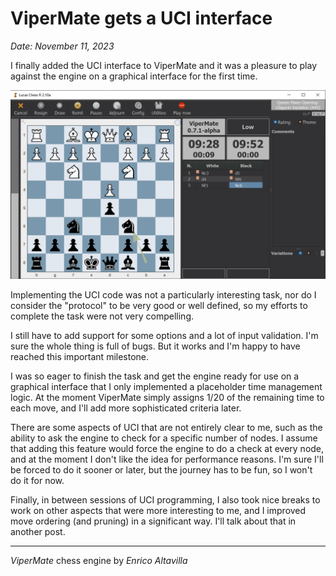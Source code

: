# ViperMate gets a UCI interface
*Date: November 11, 2023*

I finally added the UCI interface to ViperMate and it was a pleasure to play against the engine on a graphical interface for the first time.

![Playing agains ViperMate on Lucas Chess](./images/vipermate-lucas-chess.png)

Implementing the UCI code was not a particularly interesting task, nor do I consider the "protocol" to be very good or well defined, so my efforts to complete the task were not very compelling.

I still have to add support for some options and a lot of input validation. I'm sure the whole thing is full of bugs. But it works and I'm happy to have reached this important milestone.

I was so eager to finish the task and get the engine ready for use on a graphical interface that I only implemented a placeholder time management logic. At the moment ViperMate simply assigns 1/20 of the remaining time to each move, and I'll add more sophisticated criteria later.

There are some aspects of UCI that are not entirely clear to me, such as the ability to ask the engine to check for a specific number of nodes. I assume that adding this feature would force the engine to do a check at every node, and at the moment I don't like the idea for performance reasons. I'm sure I'll be forced to do it sooner or later, but the journey has to be fun, so I won't do it for now.

Finally, in between sessions of UCI programming, I also took nice breaks to work on other aspects that were more interesting to me, and I improved move ordering (and pruning) in a significant way. I'll talk about that in another post.

---

*ViperMate* chess engine by *Enrico Altavilla*